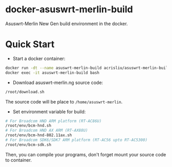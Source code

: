 # docker-asuswrt-merlin-build
Asuswrt-Merlin New Gen build environment in the docker.


# Quick Start
- Start a docker container:
```bash
docker run -dt --name asuswrt-merlin-build acrisliu/asuswrt-merlin-build
docker exec -it asuswrt-merlin-build bash
```

- Download asuswrt-merlin.ng source code:
```bash
/root/download.sh
```
The source code will be place to `/home/asuswrt-merlin`.

- Set environment variable for build:
```bash
# For Broadcom HND ARM platform (RT-AC86U)
/root/env/bcm-hnd.sh
# For Broadcom HND AX ARM (RT-AX88U)
/root/env/bcm-hnd-802.11ax.sh
# For Broadcom SDK6/SDK7 ARM platform (RT-AC56 upto RT-AC5300)
/root/env/bcm-sdk.sh
```

Then, you can compile your programs, don't forget mount your source code to container.
